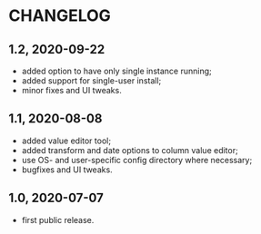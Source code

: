 CHANGELOG
=========

1.2, 2020-09-22
---------------
- added option to have only single instance running;
- added support for single-user install;
- minor fixes and UI tweaks.


1.1, 2020-08-08
---------------
- added value editor tool;
- added transform and date options to column value editor;
- use OS- and user-specific config directory where necessary;
- bugfixes and UI tweaks.


1.0, 2020-07-07
---------------
- first public release.
